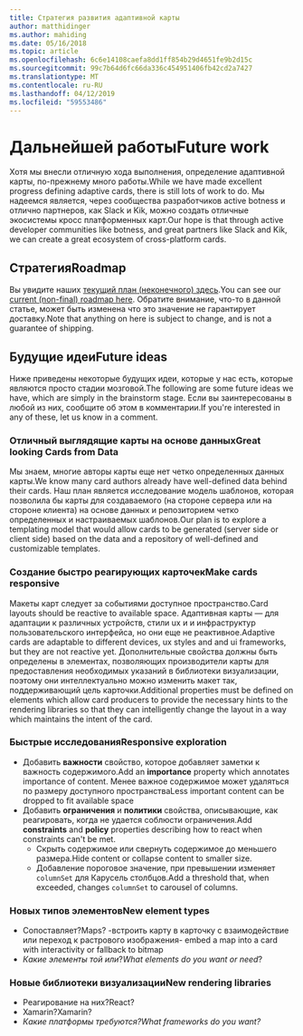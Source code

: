 ```yaml
---
title: Стратегия развития адаптивной карты
author: matthidinger
ms.author: mahiding
ms.date: 05/16/2018
ms.topic: article
ms.openlocfilehash: 6c6e14108caefa8dd1ff854b29d4651fe9b2d15c
ms.sourcegitcommit: 99c7b64d6fc66da336c454951406fb42cd2a7427
ms.translationtype: MT
ms.contentlocale: ru-RU
ms.lasthandoff: 04/12/2019
ms.locfileid: "59553486"
---
```

# <a name="future-work"></a><span data-ttu-id="b7c0a-102">Дальнейшей работы</span><span class="sxs-lookup"><span data-stu-id="b7c0a-102">Future work</span></span>

<span data-ttu-id="b7c0a-103">Хотя мы внесли отличную хода выполнения, определение адаптивной карты, по-прежнему много работы.</span><span class="sxs-lookup"><span data-stu-id="b7c0a-103">While we have made excellent progress defining adaptive cards, there is still lots of work to do.</span></span> <span data-ttu-id="b7c0a-104">Мы надеемся является, через сообщества разработчиков active botness и отлично партнеров, как Slack и Kik, можно создать отличные экосистемы кросс платформенных карт.</span><span class="sxs-lookup"><span data-stu-id="b7c0a-104">Our hope is that through active developer communities like botness, and great partners like Slack and Kik, we can create a great ecosystem of cross-platform cards.</span></span>

## <a name="roadmap"></a><span data-ttu-id="b7c0a-105">Стратегия</span><span class="sxs-lookup"><span data-stu-id="b7c0a-105">Roadmap</span></span>

<span data-ttu-id="b7c0a-106">Вы увидите наших [текущий план (неконечного) здесь](https://github.com/Microsoft/AdaptiveCards/projects/8).</span><span class="sxs-lookup"><span data-stu-id="b7c0a-106">You can see our [current (non-final) roadmap here](https://github.com/Microsoft/AdaptiveCards/projects/8).</span></span> <span data-ttu-id="b7c0a-107">Обратите внимание, что-то в данной статье, может быть изменена что это значение не гарантирует доставку.</span><span class="sxs-lookup"><span data-stu-id="b7c0a-107">Note that anything on here is subject to change, and is not a guarantee of shipping.</span></span>

## <a name="future-ideas"></a><span data-ttu-id="b7c0a-108">Будущие идеи</span><span class="sxs-lookup"><span data-stu-id="b7c0a-108">Future ideas</span></span>

<span data-ttu-id="b7c0a-109">Ниже приведены некоторые будущих идеи, которые у нас есть, которые являются просто стадии мозговой.</span><span class="sxs-lookup"><span data-stu-id="b7c0a-109">The following are some future ideas we have, which are simply in the brainstorm stage.</span></span> <span data-ttu-id="b7c0a-110">Если вы заинтересованы в любой из них, сообщите об этом в комментарии.</span><span class="sxs-lookup"><span data-stu-id="b7c0a-110">If you're interested in any of these, let us know in a comment.</span></span>

### <a name="great-looking-cards-from-data"></a><span data-ttu-id="b7c0a-111">Отличный выглядящие карты на основе данных</span><span class="sxs-lookup"><span data-stu-id="b7c0a-111">Great looking Cards from Data</span></span>

<span data-ttu-id="b7c0a-112">Мы знаем, многие авторы карты еще нет четко определенных данных карты.</span><span class="sxs-lookup"><span data-stu-id="b7c0a-112">We know many card authors already have well-defined data behind their cards.</span></span> <span data-ttu-id="b7c0a-113">Наш план является исследование модель шаблонов, которая позволила бы карты для создаваемого (на стороне сервера или на стороне клиента) на основе данных и репозиторием четко определенных и настраиваемых шаблонов.</span><span class="sxs-lookup"><span data-stu-id="b7c0a-113">Our plan is to explore a templating model that would allow cards to be generated (server side or client side) based on the data and a repository of well-defined and customizable templates.</span></span>

### <a name="make-cards-responsive"></a><span data-ttu-id="b7c0a-114">Создание быстро реагирующих карточек</span><span class="sxs-lookup"><span data-stu-id="b7c0a-114">Make cards responsive</span></span>

<span data-ttu-id="b7c0a-115">Макеты карт следует за событиями доступное пространство.</span><span class="sxs-lookup"><span data-stu-id="b7c0a-115">Card layouts should be reactive to available space.</span></span> <span data-ttu-id="b7c0a-116">Адаптивная карты — для адаптации к различных устройств, стили ux и и инфраструктур пользовательского интерфейса, но они еще не реактивное.</span><span class="sxs-lookup"><span data-stu-id="b7c0a-116">Adaptive cards are adaptable to different devices, ux styles and and ui frameworks, but they are not reactive yet.</span></span> <span data-ttu-id="b7c0a-117">Дополнительные свойства должны быть определены в элементах, позволяющих производители карты для предоставления необходимых указаний в библиотеки визуализации, поэтому они интеллектуально можно изменить макет так, поддерживающий цель карточки.</span><span class="sxs-lookup"><span data-stu-id="b7c0a-117">Additional properties must be defined on elements which allow card producers to provide the necessary hints to the rendering libraries so that they can intelligently change the layout in a way which maintains the intent of the card.</span></span>

### <a name="responsive-exploration"></a><span data-ttu-id="b7c0a-118">Быстрые исследования</span><span class="sxs-lookup"><span data-stu-id="b7c0a-118">Responsive exploration</span></span>

* <span data-ttu-id="b7c0a-119">Добавить **важности** свойство, которое добавляет заметки к важность содержимого.</span><span class="sxs-lookup"><span data-stu-id="b7c0a-119">Add an **importance** property which annotates importance of content.</span></span> <span data-ttu-id="b7c0a-120">Менее важное содержимое может удаляться по размеру доступного пространства</span><span class="sxs-lookup"><span data-stu-id="b7c0a-120">Less important content can be dropped to fit available space</span></span>
* <span data-ttu-id="b7c0a-121">Добавить **ограничения** и **политики** свойства, описывающие, как реагировать, когда не удается соблюсти ограничения.</span><span class="sxs-lookup"><span data-stu-id="b7c0a-121">Add **constraints** and **policy** properties describing how to react when constraints can't be met.</span></span> 
  * <span data-ttu-id="b7c0a-122">Скрыть содержимое или свернуть содержимое до меньшего размера.</span><span class="sxs-lookup"><span data-stu-id="b7c0a-122">Hide content or collapse content to smaller size.</span></span>
  * <span data-ttu-id="b7c0a-123">Добавление пороговое значение, при превышении изменяет `columnSet` для Карусель столбцов.</span><span class="sxs-lookup"><span data-stu-id="b7c0a-123">Add a threshold that, when exceeded, changes `columnSet` to carousel of columns.</span></span>

### <a name="new-element-types"></a><span data-ttu-id="b7c0a-124">Новых типов элементов</span><span class="sxs-lookup"><span data-stu-id="b7c0a-124">New element types</span></span>

* <span data-ttu-id="b7c0a-125">Сопоставляет?</span><span class="sxs-lookup"><span data-stu-id="b7c0a-125">Maps?</span></span> <span data-ttu-id="b7c0a-126">-встроить карту в карточку с взаимодействие или переход к растрового изображения</span><span class="sxs-lookup"><span data-stu-id="b7c0a-126">- embed a map into a card with interactivity or fallback to bitmap</span></span>
* <span data-ttu-id="b7c0a-127">*Какие элементы той или*?</span><span class="sxs-lookup"><span data-stu-id="b7c0a-127">*What elements do you want or need*?</span></span>

### <a name="new-rendering-libraries"></a><span data-ttu-id="b7c0a-128">Новые библиотеки визуализации</span><span class="sxs-lookup"><span data-stu-id="b7c0a-128">New rendering libraries</span></span>

* <span data-ttu-id="b7c0a-129">Реагирование на них?</span><span class="sxs-lookup"><span data-stu-id="b7c0a-129">React?</span></span>
* <span data-ttu-id="b7c0a-130">Xamarin?</span><span class="sxs-lookup"><span data-stu-id="b7c0a-130">Xamarin?</span></span>
* <span data-ttu-id="b7c0a-131">*Какие платформы требуются?*</span><span class="sxs-lookup"><span data-stu-id="b7c0a-131">*What frameworks do you want?*</span></span>
